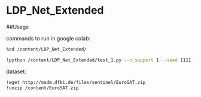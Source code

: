 # LDP_Net_Extended

##Usage

commands to run in google colab:
~~~bash
%cd /content/LDP_Net_Extended/
~~~

~~~bash
!python /content/LDP_Net_Extended/test_1.py --n_support 1 --seed 1111 --current_data_path /content/2750 --current_class 10 --test_n_eposide 600 --model_path /content/LDP-Net/checkpoint/100.tar --use_random_crops
~~~

dataset:

~~~bash
!wget http://madm.dfki.de/files/sentinel/EuroSAT.zip
!unzip /content/EuroSAT.zip
~~~
